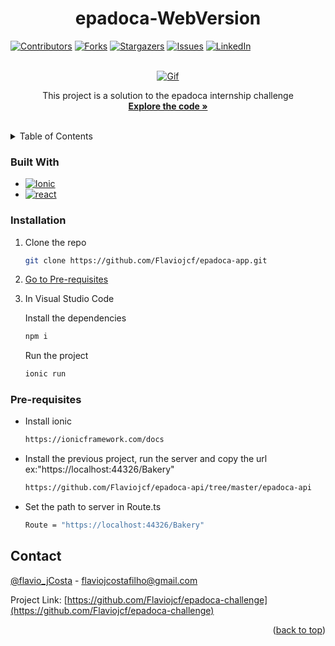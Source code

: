 <a name="readme-top"></a>
<h1 align="center">epadoca-WebVersion</h1>

[![Contributors][contributors-shield]][contributors-url]
[![Forks][forks-shield]][forks-url]
[![Stargazers][stars-shield]][stars-url]
[![Issues][issues-shield]][issues-url]
[![LinkedIn][linkedin-shield]][linkedin-url]

<br />
<div align="center">
  <a href="https://github.com/Flaviojcf/epadoca-challenge">
    <img src=".public/assets/images/epadoca-app.gif" alt="Gif">
  </a>


  <p align="center">
    This project is a solution to the epadoca internship challenge
    <br />
    <a href="https:/github.com/flaviojcf/epadoca-challenge"><strong>Explore the code »</strong></a>
    <br />
    <br />
  </p>
</div>

<details>
  <summary>Table of Contents</summary>
  <ol>
    <li>
      <a href="#about-the-project">About The Project</a>
      <ul>
        <li><a href="#built-with">Built With</a></li>
      </ul>
    </li>
    <li>
      <ul>
        <li><a href="#installation">Installation</a></li>
        <li><a href="#pre-requisites">Pre-requisites</a></li>
      </ul>
    </li>
    <li><a href="#contact">Contact</a></li>
  </ol>
</details>



### Built With
- [![Ionic][Ionic]][Ionic-url]
- [![react][react]][react-url]






### Installation

1. Clone the repo
   ```sh
   git clone https://github.com/Flaviojcf/epadoca-app.git
   ```
2. <a href="#pre-requisites">Go to Pre-requisites</a>

3. In Visual Studio Code <br/>

    Install the dependencies
    ```sh
    npm i
    ```
    Run the project
    ```sh
    ionic run
    ```


### Pre-requisites

- Install ionic
    ```sh
    https://ionicframework.com/docs
    ```

- Install the previous project, run the server and copy the url ex:"https://localhost:44326/Bakery"
    ```sh
    https://github.com/Flaviojcf/epadoca-api/tree/master/epadoca-api
   ```
- Set the path to server in Route.ts
   ```sh
   Route = "https://localhost:44326/Bakery"
  ```









## Contact

[@flavio_jCosta](mailto:flaviojcostafilho@gmail.com) - flaviojcostafilho@gmail.com

Project Link: [https://github.com/Flaviojcf/epadoca-challenge](https://github.com/Flaviojcf/epadoca-challenge)

<p align="right">(<a href="#readme-top">back to top</a>)</p>




[contributors-shield]: https://img.shields.io/github/contributors/flaviojcf/epadoca-challenge.svg?style=for-the-badge
[contributors-url]: https://github.com/flaviojcf/epadoca-challenge/graphs/contributors
[forks-shield]: https://img.shields.io/github/forks/flaviojcf/epadoca-challenge.svg?style=for-the-badge
[forks-url]: https://github.com/flaviojcf/epadoca-challenge/network/members
[stars-shield]: https://img.shields.io/github/stars/flaviojcf/epadoca-challenge.svg?style=for-the-badge
[stars-url]: https://github.com/flaviojcf/epadoca-challenge/stargazers
[issues-shield]: https://img.shields.io/github/issues/flaviojcf/epadoca-challenge.svg?style=for-the-badge
[issues-url]: https://github.com/flaviojcf/epadoca-challenge/issues
[linkedin-shield]: https://img.shields.io/badge/-LinkedIn-black.svg?style=for-the-badge&logo=linkedin&colorB=555
[linkedin-url]: https://www.linkedin.com/in/flávio-jcosta


[Ionic]: https://img.shields.io/badge/Ionic-0C2C52?style=for-the-badge&logo=Ionic&logoColor=white
[Ionic-url]: https://ionicframework.com/

[react]: https://img.shields.io/badge/React-48CEF7?style=for-the-badge&logo=React&logoColor=white
[react-url]: https://pt-br.reactjs.org/

